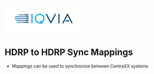 <img src="/docs/images/Logo.png" width="250" alt="IQVIA Logo"/>

HDRP to HDRP Sync Mappings
========================

* Mappings can be used to synchronize between CentraXX systems.
